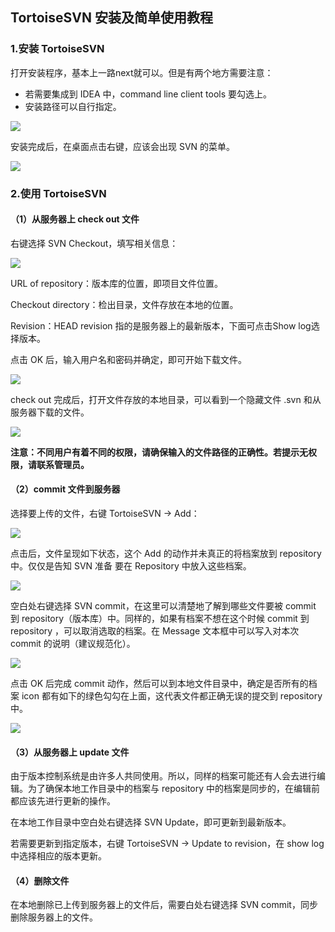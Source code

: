 ## TortoiseSVN 安装及简单使用教程

### 1.安装 TortoiseSVN

打开安装程序，基本上一路next就可以。但是有两个地方需要注意：

- 若需要集成到 IDEA 中，command line client tools 要勾选上。
- 安装路径可以自行指定。

![](E:\学习资料\笔记\images\20190809144704.png)

安装完成后，在桌面点击右键，应该会出现 SVN 的菜单。

![](E:\学习资料\笔记\images\20190809155630.png)



### 2.使用 TortoiseSVN

#### （1）从服务器上 check out 文件

右键选择 SVN Checkout，填写相关信息：

![](E:\学习资料\笔记\images\20190809145738.png)

URL of repository：版本库的位置，即项目文件位置。

Checkout directory：检出目录，文件存放在本地的位置。

Revision：HEAD revision 指的是服务器上的最新版本，下面可点击Show log选择版本。

点击 OK 后，输入用户名和密码并确定，即可开始下载文件。

![](E:\学习资料\笔记\images\20190809150944.png)

check out 完成后，打开文件存放的本地目录，可以看到一个隐藏文件 .svn 和从服务器下载的文件。

![](E:\学习资料\笔记\images\20190809151217.png)

**注意：不同用户有着不同的权限，请确保输入的文件路径的正确性。若提示无权限，请联系管理员。**

#### （2）commit 文件到服务器

选择要上传的文件，右键 TortoiseSVN -> Add：

![](E:\学习资料\笔记\images\20190809152321.png)

点击后，文件呈现如下状态，这个 Add 的动作并未真正的将档案放到 repository 中。仅仅是告知 SVN 准备       要在 Repository 中放入这些档案。

![](E:\学习资料\笔记\images\20190809152650.png)

空白处右键选择 SVN commit，在这里可以清楚地了解到哪些文件要被 commit 到 repository（版本库）中。同样的，如果有档案不想在这个时候 commit 到 repository ，可以取消选取的档案。在 Message 文本框中可以写入对本次 commit 的说明（建议规范化）。

![](E:\学习资料\笔记\images\20190809153138.png)

点击 OK 后完成 commit 动作，然后可以到本地文件目录中，确定是否所有的档案 icon 都有如下的绿色勾勾在上面，这代表文件都正确无误的提交到 repository 中。

![](E:\学习资料\笔记\images\20190809153608.png)

#### （3）从服务器上 update 文件

由于版本控制系统是由许多人共同使用。所以，同样的档案可能还有人会去进行编辑。为了确保本地工作目录中的档案与 repository 中的档案是同步的，在编辑前都应该先进行更新的操作。

在本地工作目录中空白处右键选择 SVN Update，即可更新到最新版本。

若需要更新到指定版本，右键 TortoiseSVN -> Update to revision，在 show log 中选择相应的版本更新。

#### （4）删除文件

在本地删除已上传到服务器上的文件后，需要白处右键选择 SVN commit，同步删除服务器上的文件。